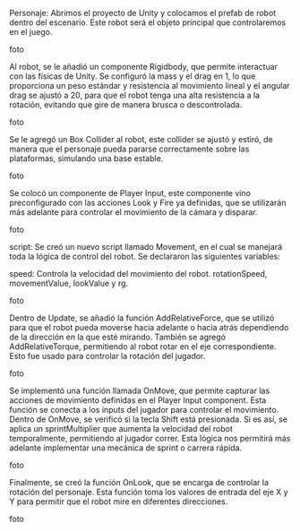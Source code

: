 Personaje:
Abrimos el proyecto de Unity y colocamos el prefab de robot dentro del escenario. Este robot será el objeto principal que controlaremos en el juego.

foto

Al robot, se le añadió un componente Rigidbody, que permite interactuar con las físicas de Unity. Se configuró la mass y el drag en 1, lo que proporciona un peso estándar y resistencia al movimiento lineal y el angular drag se ajustó a 20, para que el robot tenga una alta resistencia a la rotación, evitando que gire de manera brusca o descontrolada. 

foto

Se le agregó un Box Collider al robot, este collider se ajustó y estiró, de manera que el personaje pueda pararse correctamente sobre las plataformas, simulando una base estable.

foto

Se colocó un componente de Player Input, este componente vino preconfigurado con las acciones Look y Fire ya definidas, que se utilizarán más adelante para controlar el movimiento de la cámara y disparar.

foto

script:
Se creó un nuevo script llamado Movement, en el cual se manejará toda la lógica de control del robot. Se declararon las siguientes variables:

speed: Controla la velocidad del movimiento del robot.
rotationSpeed, movementValue, lookValue y
rg. 

foto

Dentro de Update, se añadió la función AddRelativeForce, que se utilizó para que el robot pueda moverse hacia adelante o hacia atrás dependiendo de la dirección en la que esté mirando. También se agregó AddRelativeTorque, permitiendo al robot rotar en el eje correspondiente. Esto fue usado para controlar la rotación del jugador.

foto

Se implementó una función llamada OnMove, que permite capturar las acciones de movimiento definidas en el Player Input component. Esta función se conecta a los inputs del jugador para controlar el movimiento. Dentro de OnMove, se verificó si la tecla Shift está presionada. Si es así, se aplica un sprintMultiplier que aumenta la velocidad del robot temporalmente, permitiendo al jugador correr. Esta lógica nos permitirá más adelante implementar una mecánica de sprint o carrera rápida.

foto

Finalmente, se creó la función OnLook, que se encarga de controlar la rotación del personaje. Esta función toma los valores de entrada del eje X y Y para permitir que el robot mire en diferentes direcciones.

foto

